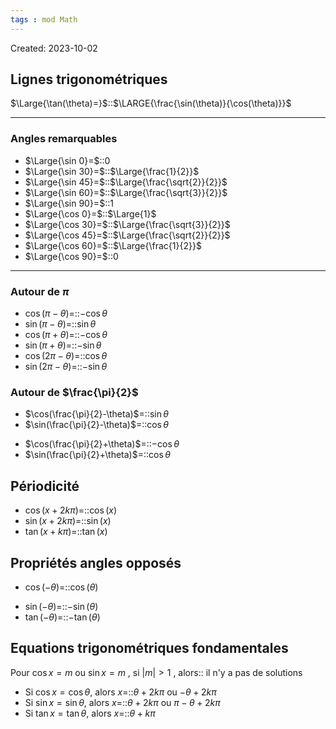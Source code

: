 ```yaml
---
tags : mod Math
---
```

Created: 2023-10-02

## Lignes trigonométriques

$\Large{\tan(\theta)=}$::$\LARGE{\frac{\sin(\theta)}{\cos(\theta)}}$
<!--SR:!2023-12-09,33,250-->

---
### Angles remarquables

- $\Large{\sin 0}=$::$0$
- $\Large{\sin 30}=$::$\Large{\frac{1}{2}}$
- $\Large{\sin 45}=$::$\Large{\frac{\sqrt{2}}{2}}$
- $\Large{\sin 60}=$::$\Large{\frac{\sqrt{3}}{2}}$
- $\Large{\sin 90}=$::$1$
- $\Large{\cos 0}=$::$\Large{1}$
- $\Large{\cos 30}=$::$\Large{\frac{\sqrt{3}}{2}}$
- $\Large{\cos 45}=$::$\Large{\frac{\sqrt{2}}{2}}$
- $\Large{\cos 60}=$::$\Large{\frac{1}{2}}$
- $\Large{\cos 90}=$::$0$
<!--SR:!2023-10-14,1,230-->

---
### Autour de $\pi$
- $\cos(\pi-\theta)$=::$-\cos\theta$
- $\sin(\pi-\theta)$=::$\sin\theta$
- $\cos(\pi+\theta)$=::$-\cos\theta$
- $\sin(\pi+\theta)$=::$-\sin\theta$
- $\cos(2\pi-\theta)$=::$\cos\theta$
- $\sin(2\pi-\theta)$=::$-\sin\theta$

### Autour de $\frac{\pi}{2}$
- $\cos(\frac{\pi}{2}-\theta)$=::$\sin\theta$
- $\sin(\frac{\pi}{2}-\theta)$=::$\cos\theta$
<!--SR:!2023-11-09,3,210-->
- $\cos(\frac{\pi}{2}+\theta)$=::$-\cos\theta$
- $\sin(\frac{\pi}{2}+\theta)$=::$\cos\theta$
<!--SR:!2023-11-09,3,210-->
## Périodicité
- $\cos(x+2k\pi)=$::$\cos(x)$
- $\sin(x+2k\pi)=$::$\sin(x)$
- $\tan(x+k\pi)=$::$\tan(x)$
## Propriétés angles opposés
- $\cos(-\theta)=$::$\cos(\theta)$
<!--SR:!2024-01-11,66,250-->
- $\sin(-\theta)=$::$-\sin(\theta)$
- $\tan(-\theta)=$::$-\tan(\theta)$
<!--SR:!2023-10-16,3,250-->
## Equations trigonométriques fondamentales
Pour $\cos x=m$ ou $\sin x=m$ , si $|m|>1$ , alors:: il n'y a pas de solutions

- Si $\cos x=\cos\theta$, alors $x=$::$\theta+2k\pi$ ou $-\theta+2k\pi$
- Si $\sin x=\sin\theta$, alors $x=$::$\theta+2k\pi$ ou $\pi-\theta+2k\pi$
- Si $\tan x=\tan\theta$, alors $x=$::$\theta+k\pi$
